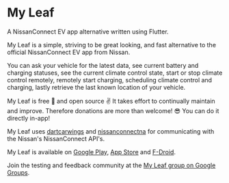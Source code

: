 # My Leaf

A NissanConnect EV app alternative written using Flutter.

My Leaf is a simple, striving to be great looking, and fast alternative to the official NissanConnect EV app from Nissan.

You can ask your vehicle for the latest data, see current battery and charging statuses, see the current climate control state, start or stop climate control remotely, remotely start charging, scheduling climate control and charging, lastly retrieve the last known location of your vehicle.

My Leaf is free 🎉 and open source ✌️ It takes effort to continually maintain and improve. Therefore donations are more than welcome! 😎 You can do it directly in-app!

My Leaf uses [dartcarwings](https://gitlab.com/tobiaswkjeldsen/dartcarwings) and [nissanconnectna](https://gitlab.com/tobiaswkjeldsen/dartnissanconnectna) for communicating with the Nissan's NissanConnect API's.

My Leaf is available on [Google Play](https://play.google.com/store/apps/details?id=dk.kjeldsen.carwingsflutter), [App Store](https://itunes.apple.com/us/app/my-leaf-for-nissan-ev/id1436701776) and [F-Droid](https://f-droid.org/en/packages/dk.kjeldsen.carwingsflutter/).

Join the testing and feedback community at the [My Leaf group on Google Groups](https://groups.google.com/forum/#!forum/my-leaf).

